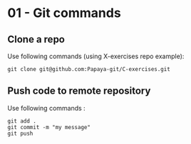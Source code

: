 # 01 - Git commands

## Clone a repo

Use following commands (using X-exercises repo example):

```
git clone git@github.com:Papaya-git/C-exercises.git
```

## Push code to remote repository

Use following commands :

```
git add .
git commit -m "my message"
git push
```
